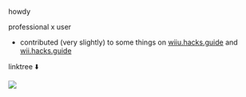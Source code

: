 howdy

professional x user

- contributed (very slightly) to some things on [wiiu.hacks.guide](https://github.com/hacks-guide/Guide-WiiU) and [wii.hacks.guide](https://github.com/hacks-guide/Guide_Wii)



linktree
⬇️
<p align="left">
	<a href="https://linktr.ee/sammygoeshowdy" target="_blank">
		<img src="https://github.com/SammyGoesHowdy/SammyGoesHowdy/assets/105883916/10394f20-acf5-4fe1-bb74-85d0d05ec210">
	  </a></p>
